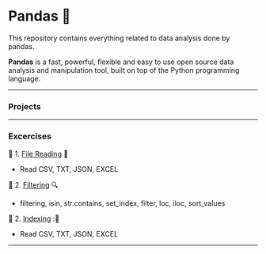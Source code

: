 # Pandas :panda_face:

This repository contains everything related to data analysis done by pandas.

**Pandas** is a fast, powerful, flexible and easy to use open source data analysis and manipulation tool, built on top of the Python programming language. 

------------------------------------------

### Projects

------------------------------------------

### Excercises

:round_pushpin: 1. [File Reading](https://github.com/hashinil/python_pandas/blob/main/Pandas_read.ipynb)  :file_folder:

  - Read CSV, TXT, JSON, EXCEL

:round_pushpin: 2. [Filtering](https://github.com/hashinil/python_pandas/blob/main/Pandas_filter.ipynb) :mag:

  - filtering, isin, str.contains, set_index, filter, loc, iloc, sort_values 

:round_pushpin: 2. [Indexing]() ::bookmark_tabs:

  - Read CSV, TXT, JSON, EXCEL
    
------------------------------------------

